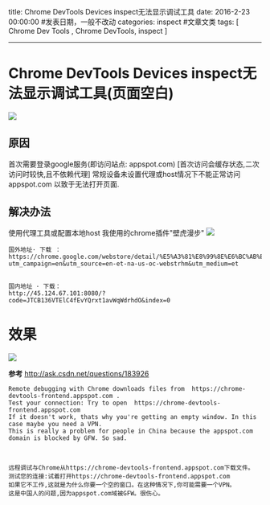 title: Chrome DevTools Devices inspect无法显示调试工具
date: 2016-2-23 00:00:00 #发表日期，一般不改动
categories: inspect  #文章文类
tags: [ Chrome Dev Tools ,   Chrome DevTools,  inspect ]


---



# Chrome DevTools Devices inspect无法显示调试工具(页面空白)
![]( http://ll-blog.oss-cn-hangzhou.aliyuncs.com/16-2-23/24830606.jpg)


## 原因
首次需要登录google服务(即访问站点: appspot.com) [首次访问会缓存状态,二次访问时较快,且不依赖代理]
常规设备未设置代理或host情况下不能正常访问 appspot.com 以致于无法打开页面.


## 解决办法
使用代理工具或配置本地host
我使用的chrome插件"壁虎漫步"
![]( http://ll-blog.oss-cn-hangzhou.aliyuncs.com/16-2-23/55846780.jpg)


``` 
国外地址· 下载 ：
https://chrome.google.com/webstore/detail/%E5%A3%81%E8%99%8E%E6%BC%AB%E6%AD%A5/iahlmnbegagknnkkldncbplimibpcomf?utm_campaign=en&utm_source=en-et-na-us-oc-webstrhm&utm_medium=et


国内地址 · 下载：
http://45.124.67.101:8080/?code=JTCB136VTElC4fEvYQrxt1avWqWdrhdO&index=0
```


# 效果
![]( http://ll-blog.oss-cn-hangzhou.aliyuncs.com/16-2-23/74546907.jpg)


**参考**
http://ask.csdn.net/questions/183926
```
Remote debugging with Chrome downloads files from  https://chrome-devtools-frontend.appspot.com .
Test your connection: Try to open  https://chrome-devtools-frontend.appspot.com
If it doesn't work, thats why you're getting an empty window. In this case maybe you need a VPN.
This is really a problem for people in China because the appspot.com domain is blocked by GFW. So sad.



远程调试与Chrome从https://chrome-devtools-frontend.appspot.com下载文件。
测试您的连接:试着打开https://chrome-devtools-frontend.appspot.com
如果它不工作,这就是为什么你要一个空的窗口。在这种情况下,你可能需要一个VPN。
这是中国人的问题,因为appspot.com域被GFW。很伤心。
```


<!-- more -->
